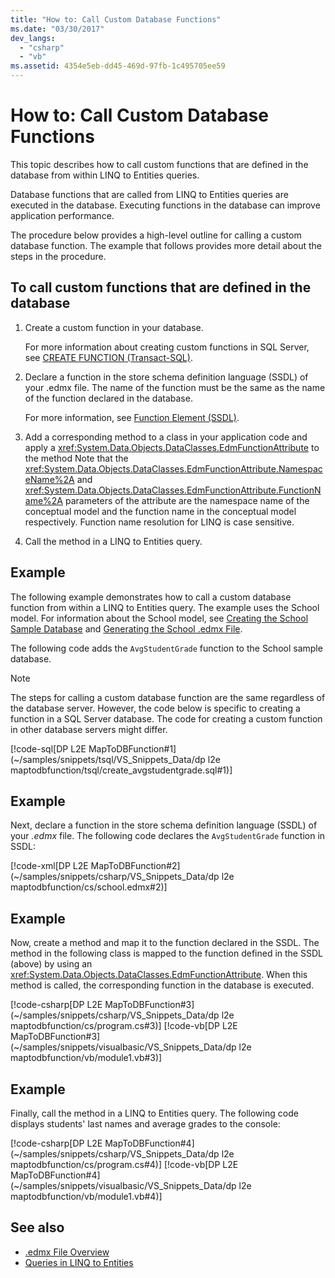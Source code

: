 ```yaml
---
title: "How to: Call Custom Database Functions"
ms.date: "03/30/2017"
dev_langs: 
  - "csharp"
  - "vb"
ms.assetid: 4354e5eb-dd45-469d-97fb-1c495705ee59
---
```

# How to: Call Custom Database Functions

This topic describes how to call custom functions that are defined in the database from within LINQ to Entities queries.

Database functions that are called from LINQ to Entities queries are executed in the database. Executing functions in the database can improve application performance.

The procedure below provides a high-level outline for calling a custom database function. The example that follows provides more detail about the steps in the procedure.

## To call custom functions that are defined in the database

1. Create a custom function in your database.

     For more information about creating custom functions in SQL Server, see [CREATE FUNCTION (Transact-SQL)](https://go.microsoft.com/fwlink/?LinkID=139871).

2. Declare a function in the store schema definition language (SSDL) of your .edmx file. The name of the function must be the same as the name of the function declared in the database.

     For more information, see [Function Element (SSDL)](/ef/ef6/modeling/designer/advanced/edmx/ssdl-spec#function-element-ssdl).

3. Add a corresponding method to a class in your application code and apply a <xref:System.Data.Objects.DataClasses.EdmFunctionAttribute> to the method Note that the <xref:System.Data.Objects.DataClasses.EdmFunctionAttribute.NamespaceName%2A> and <xref:System.Data.Objects.DataClasses.EdmFunctionAttribute.FunctionName%2A> parameters of the attribute are the namespace name of the conceptual model and the function name in the conceptual model respectively. Function name resolution for LINQ is case sensitive.

4. Call the method in a LINQ to Entities query.  

## Example

The following example demonstrates how to call a custom database function from within a LINQ to Entities query. The example uses the School model. For information about the School model, see [Creating the School Sample Database](https://docs.microsoft.com/previous-versions/dotnet/netframework-4.0/bb399731(v=vs.100)) and [Generating the School .edmx File](https://docs.microsoft.com/previous-versions/dotnet/netframework-4.0/bb399739(v=vs.100)).

The following code adds the `AvgStudentGrade` function to the School sample database.

> [!NOTE]
> The steps for calling a custom database function are the same regardless of the database server. However, the code below is specific to creating a function in a SQL Server database. The code for creating a custom function in other database servers might differ.

[!code-sql[DP L2E MapToDBFunction#1](~/samples/snippets/tsql/VS_Snippets_Data/dp l2e maptodbfunction/tsql/create_avgstudentgrade.sql#1)]

## Example

Next, declare a function in the store schema definition language (SSDL) of your *.edmx* file. The following code declares the `AvgStudentGrade` function in SSDL:

[!code-xml[DP L2E MapToDBFunction#2](~/samples/snippets/csharp/VS_Snippets_Data/dp l2e maptodbfunction/cs/school.edmx#2)]

## Example

Now, create a method and map it to the function declared in the SSDL. The method in the following class is mapped to the function defined in the SSDL (above) by using an <xref:System.Data.Objects.DataClasses.EdmFunctionAttribute>. When this method is called, the corresponding function in the database is executed.

[!code-csharp[DP L2E MapToDBFunction#3](~/samples/snippets/csharp/VS_Snippets_Data/dp l2e maptodbfunction/cs/program.cs#3)]
[!code-vb[DP L2E MapToDBFunction#3](~/samples/snippets/visualbasic/VS_Snippets_Data/dp l2e maptodbfunction/vb/module1.vb#3)]

## Example

Finally, call the method in a LINQ to Entities query. The following code displays students' last names and average grades to the console:

[!code-csharp[DP L2E MapToDBFunction#4](~/samples/snippets/csharp/VS_Snippets_Data/dp l2e maptodbfunction/cs/program.cs#4)]
[!code-vb[DP L2E MapToDBFunction#4](~/samples/snippets/visualbasic/VS_Snippets_Data/dp l2e maptodbfunction/vb/module1.vb#4)]

## See also

- [.edmx File Overview](https://docs.microsoft.com/previous-versions/dotnet/netframework-4.0/cc982042(v=vs.100))
- [Queries in LINQ to Entities](queries-in-linq-to-entities.md)
